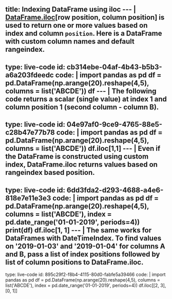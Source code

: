 title: Indexing DataFrame using iloc
--- |
  [DataFrame.iloc](https://pandas.pydata.org/pandas-docs/stable/reference/api/pandas.DataFrame.iloc.html#pandas-dataframe-iloc)[row position, column position] is used to return one or more values based on index and column `position`.
  Here is a DataFrame with custom column names and default rangeindex.
---
type: live-code
id: cb314ebe-04af-4b43-b5b3-a6a203fdeedc
code: |
  import pandas as pd
  df = pd.DataFrame(np.arange(20).reshape(4,5), columns = list('ABCDE'))
  df
--- |
  The following code returns a scalar (single value) at index 1 and column position 1 (second column - column B).
---
type: live-code
id: 04e97af0-9ce9-4765-88e5-c28b47e77b78
code: |
  import pandas as pd
  df = pd.DataFrame(np.arange(20).reshape(4,5), columns = list('ABCDE'))
  df.iloc[1,1]
--- |
  Even if the DataFrame is constructed using custom index, DataFrame.iloc returns values based on rangeindex based position.
---
type: live-code
id: 6dd3fda2-d293-4688-a4e6-818e7e11e3e3
code: |
  import pandas as pd
  df = pd.DataFrame(np.arange(20).reshape(4,5), columns = list('ABCDE'), index = pd.date_range('01-01-2019', periods=4))
  print(df)
  df.iloc[1, 1]
--- |
  The same works for DataFrames with DateTimeIndex. To find values on '2019-01-03' and '2019-01-04' for columns A and B, pass a list of index positions followed by list of column positions to DataFrame.iloc.
---
type: live-code
id: 895c29f2-f8b4-4115-80d0-fabfe5a39466
code: |
  import pandas as pd
  df = pd.DataFrame(np.arange(20).reshape(4,5), columns = list('ABCDE'), index = pd.date_range('01-01-2019', periods=4))
  df.iloc[[2, 3], [0, 1]]
